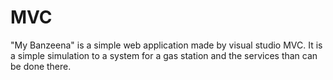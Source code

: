 # MVC
"My Banzeena" is a simple web application made by visual studio MVC.
It is a simple simulation to a system for a gas station and the services than can be done there. 
